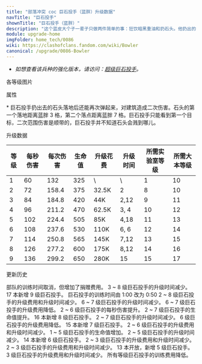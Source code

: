 ```yaml
---
title: "部落冲突 coc 巨石投手（蓝胖）升级数据"
navTitle: "巨石投手"
shownTitle: "巨石投手（蓝胖）"
description: "这个蓝皮大个子一辈子只做两件简单的事：狂饮暗黑重油和扔石头。他扔出的巨石击中第一个目标后仍会向前弹跳，可以继续对撞到的目标造成伤害。"
module: upgrade-home
imgFolder: home_tech/0086
wiki: https://clashofclans.fandom.com/wiki/Bowler
canonical: /upgrade/0086-Bowler
---
```


- *如想查看该兵种的强化版本，请访问：[超级巨石投手](/upgrade/060c-Super-Bowler)。*

<UnitInfo :folder="$frontmatter.imgFolder" imgSrc="Bowler_info.png" :imgAlt="$frontmatter.navTitle" :description="$frontmatter.description" />

<SmallTitle>各等级图片</SmallTitle>

<Panel>
    <UnitImgGroup :folder="$frontmatter.imgFolder">
        <UnitImg imgTitle="1 - 2 级" imgSrc="Bowler1.png" />
        <UnitImg imgTitle="3 级" imgSrc="Bowler3.png" />
        <UnitImg imgTitle="4 级" imgSrc="Bowler4.png" />
        <UnitImg imgTitle="5 级" imgSrc="Bowler5.png" />
        <UnitImg imgTitle="6 级" imgSrc="Bowler6.png" />
        <UnitImg imgTitle="7 级" imgSrc="Bowler7.png" />
        <UnitImg imgTitle="8 级" imgSrc="Bowler8.png" />
        <UnitImg imgTitle="9 级" imgSrc="Bowler9.png" imgHd="Bowler9_hd.png" />
    </UnitImgGroup>
</Panel>

<SmallTitle>属性</SmallTitle>

<UnitProperties>
    <UnitProperty pKey="部队类型" pValue="地面远程单位" />
    <UnitProperty pKey="攻击偏好" pValue="无" />
    <UnitProperty pKey="伤害类型" pValue="范围伤害" />
    <UnitProperty pKey="伤害半径" pValue="0.3 格" />
    <UnitProperty pKey="攻击的目标" pValue="仅地面目标" />
    <UnitProperty pKey="占据人口" pValue="6" />
    <UnitProperty pKey="移动速度" pValue="1.75 格/秒" />
    <UnitProperty pKey="攻击速度" pValue="2.2 秒/次" />
    <UnitProperty pKey="首次进攻时机" pValue="到达目标后 1.2 秒" />
    <UnitProperty pKey="攻击距离" pValue="3 格<sup>*</sup>" />
    <UnitProperty pKey="所需暗黑训练营等级" pValue="7" />
    <UnitProperty pKey="所需大本等级" pValue="10" />
    <UnitProperty pKey="训练时间" pValue="无" trainingSystem="2025" />
    <UnitProperty pKey="捐赠费用" pValue="3,3,135,Dark_Elixir" :isDonationCost="true" />
</UnitProperties>

\* 巨石投手扔出去的石头落地后还能再次弹起来，对建筑造成二次伤害。石头的第一个落地距离蓝胖 3 格，第二个落点距离蓝胖 7 格。巨石投手只能看到第一个目标，二次范围伤害是顺带的，巨石投手并不知道石头会溅到哪儿。

<SmallTitle>升级数据</SmallTitle>

<script setup>
const tableExtraInfo = [
    {
        "column": 4,
        "type": "cost",
        "gpClass": "research",
        "icon": "Dark_Elixir"
    },
    {
        "column": 5,
        "type": "time",
        "gpClass": "research"
    }
];
</script>

<UnitTable :tableExtraInfo="tableExtraInfo">

| 等级 |  每秒伤害 | 每次伤害 | 生命值 | 升级花费|  升级时间  |所需实验室等级|所需大本等级|
| ---- |   ----   |   ----  |  ----  |  ----  |    ----   |    ----     |   ----    |
|   1  |     60   |  132    |   325  |     \  |     \     |      1      |    10     |
|   2  |     72   |  158.4  |   375  | 32.5K  |    2      |      8      |    10     |
|   3  |     84   |  184.8  |   420  |   44K  |    2,12   |      9      |    11     |
|   4  |     96   |  211.2  |   470  | 62.5K  |    3, 4   |     10      |    12     |
|   5  |    102   |  224.4  |   505  |   85K  |    4,18   |     11      |    13     |
|   6  |    108   |  237.6  |   530  |  110K  |    6, 6   |     12      |    14     |
|   7  |    114   |  250.8  |   565  |  145K  |    7,12   |     13      |    15     |
|   8  |    126   |  277.2  |   600  |  175K  |    8,12   |     14      |    16     |
|   9  |    136   |  299.2  |   650  |  280K  |   15      |     15      |    17     |
</UnitTable>

<SmallTitle>更新历史</SmallTitle>

<Timeline>
    <TimelineItem date="2025/03/27">
        <TimelineRow>部队的训练时间取消，但增加了捐赠费用。</TimelineRow>
    </TimelineItem>
    <TimelineItem date="2025/03/24">
        <TimelineRow>3 ~ 8 级巨石投手的升级时间减少。</TimelineRow>
    </TimelineItem>
    <TimelineItem date="2025/02/10">
        <TimelineRow>17 本新增 9 级巨石投手。</TimelineRow>
    </TimelineItem>
    <TimelineItem date="2025/02/10">
        <TimelineRow>巨石投手的训练时间由 1:00 改为 0:50</TimelineRow>
    </TimelineItem>
    <TimelineItem date="2024/11/25">
        <TimelineRow>2 ~ 8 级巨石投手的升级费用和升级时间减少。</TimelineRow>
    </TimelineItem>
    <TimelineItem date="2024/06/18">
        <TimelineRow>6 ~ 7 级巨石投手的升级时间减少。</TimelineRow>
        <TimelineRow>6 ~ 7 级巨石投手的升级费用降低。</TimelineRow>
    </TimelineItem>
    <TimelineItem date="2024/06/03">
        <TimelineRow>2 ~ 6 级巨石投手的每秒伤害提升。</TimelineRow>
        <TimelineRow>2 ~ 7 级巨石投手的生命值提升。</TimelineRow>
    </TimelineItem>
    <TimelineItem date="2024/02/27">
        <TimelineRow>16 本新增 8 级巨石投手。</TimelineRow>
    </TimelineItem>
    <TimelineItem date="2023/12/12">
        <TimelineRow>2 ~ 7 级巨石投手的升级时间减少。</TimelineRow>
        <TimelineRow>6 级巨石投手的升级费用降低。</TimelineRow>
    </TimelineItem>
    <TimelineItem date="2023/06/12">
        <TimelineRow>15 本新增 7 级巨石投手。</TimelineRow>
    </TimelineItem>
    <TimelineItem date="2022/10/10">
        <TimelineRow>2 ~ 6 级巨石投手的升级费用和升级时间减少。</TimelineRow>
    </TimelineItem>
    <TimelineItem date="2022/06/27">
        <TimelineRow>1 ~ 5 级巨石投手的生命值增加。</TimelineRow>
    </TimelineItem>
    <TimelineItem date="2021/12/09">
        <TimelineRow>2 ~ 5 级巨石投手的升级时间减少。</TimelineRow>
    </TimelineItem>
    <TimelineItem date="2021/09/27">
        <TimelineRow>14 本新增 6 级巨石投手。</TimelineRow>
    </TimelineItem>
    <TimelineItem date="2021/04/12">
        <TimelineRow>2 ~ 3 级巨石投手的升级费用和升级时间减少。</TimelineRow>
    </TimelineItem>
    <TimelineItem date="2020/10/12">
        <TimelineRow>2 ~ 3 级巨石投手的升级费用和升级时间减少。</TimelineRow>
    </TimelineItem>
    <TimelineItem date="2019/12/09">
        <TimelineRow>13 本开放，新增 5 级巨石投手。</TimelineRow>
    </TimelineItem>
    <TimelineItem date="2019/04/02">
        <TimelineRow>3 级巨石投手的升级费用和升级时间减少。</TimelineRow>
        <TimelineRow>所有等级巨石投手的训练费用降低。</TimelineRow>
    </TimelineItem>
    <TimelineItem :historyBottom="true" />
</Timeline>